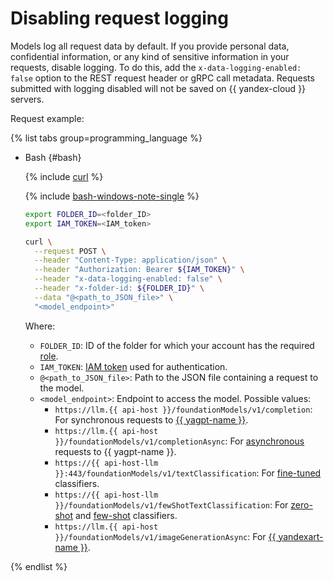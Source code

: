 # Disabling request logging

Models log all request data by default. If you provide personal data, confidential information, or any kind of sensitive information in your requests, disable logging. To do this, add the `x-data-logging-enabled: false` option to the REST request header or gRPC call metadata. Requests submitted with logging disabled will not be saved on {{ yandex-cloud }} servers.

Request example:

{% list tabs group=programming_language %}

- Bash {#bash}

  {% include [curl](../../_includes/curl.md) %}
  
  {% include [bash-windows-note-single](../../_includes/translate/bash-windows-note-single.md) %}

  ```bash
  export FOLDER_ID=<folder_ID>
  export IAM_TOKEN=<IAM_token>

  curl \
    --request POST \
    --header "Content-Type: application/json" \
    --header "Authorization: Bearer ${IAM_TOKEN}" \
    --header "x-data-logging-enabled: false" \
    --header "x-folder-id: ${FOLDER_ID}" \
    --data "@<path_to_JSON_file>" \
    "<model_endpoint>"
  ```

  Where:

  * `FOLDER_ID`: ID of the folder for which your account has the required [role](../security/index.md).
  * `IAM_TOKEN`: [IAM token](../../iam/operations/iam-token/create.md) used for authentication.
  * `@<path_to_JSON_file>`: Path to the JSON file containing a request to the model.
  * `<model_endpoint>`: Endpoint to access the model. Possible values:
    * `https://llm.{{ api-host }}/foundationModels/v1/completion`: For synchronous requests to [{{ yagpt-name }}](../concepts/yandexgpt/index.md).
    * `https://llm.{{ api-host }}/foundationModels/v1/completionAsync`: For [asynchronous](./yandexgpt/async-request.md) requests to {{ yagpt-name }}.
    * `https://{{ api-host-llm }}:443/foundationModels/v1/textClassification`: For [fine-tuned](../concepts/classifier/index.md#trainable) classifiers.
    * `https://{{ api-host-llm }}/foundationModels/v1/fewShotTextClassification`: For [zero-shot](../concepts/classifier/index.md#zero-shot) and [few-shot](../concepts/classifier/index.md#few-shot) classifiers.
    * `https://llm.{{ api-host }}/foundationModels/v1/imageGenerationAsync`: For [{{ yandexart-name }}](../concepts/yandexart/index.md).

{% endlist %}